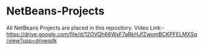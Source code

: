 # NetBeans-Projects
All NetBeans Projects are placed in this repository.
Video Link:-
https://drive.google.com/file/d/12OVQh66WsF7aRkHJfZwomBCKPFELMXSq/view?usp=drivesdk
